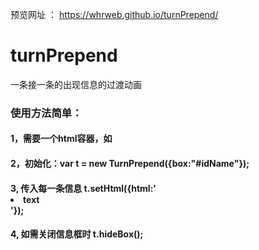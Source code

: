预览网址 ： https://whrweb.github.io/turnPrepend/
# turnPrepend
一条接一条的出现信息的过渡动画
### 使用方法简单：
#### 1，需要一个html容器，如 <div id="idName"></div>
#### 2，初始化：var t = new TurnPrepend({box:"#idName"});
#### 3, 传入每一条信息 t.setHtml({html:'<li>text</li>'});
#### 4, 如需关闭信息框时  t.hideBox();
